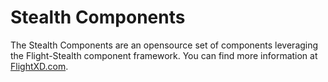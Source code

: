 # Stealth Components

The Stealth Components are an opensource set of components leveraging the Flight-Stealth component framework. You can find more information at [FlightXD.com](http://flightxd.com).
